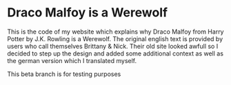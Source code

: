 # Draco Malfoy is a Werewolf

This is the code of my website which explains why Draco Malfoy from Harry Potter by J.K. Rowling is a Werewolf. The original english text is provided by users who call themselves Brittany & Nick. Their old site looked awfull so I decided to step up the design and added some additional context as well as the german version which I translated myself.

This beta branch is for testing purposes
